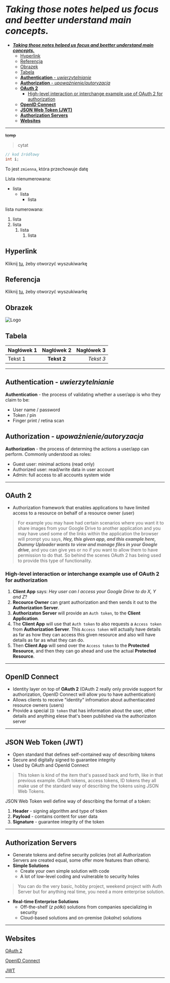 # ***Taking those notes helped us focus and beetter understand main concepts.***

- [***Taking those notes helped us focus and beetter understand main concepts.***](#taking-those-notes-helped-us-focus-and-beetter-understand-main-concepts)
  - [Hyperlink](#hyperlink)
  - [Referencja](#referencja)
  - [Obrazek](#obrazek)
  - [Tabela](#tabela)
  - [**Authentication** - *uwierzytelnianie*](#authentication---uwierzytelnianie)
  - [**Authorization** - *upoważnienie/autoryzacja*](#authorization---upoważnienieautoryzacja)
  - [**OAuth 2**](#oauth-2)
    - [High-level interaction or interchange example use of OAuth 2 for authorization](#high-level-interaction-or-interchange-example-use-of-oauth-2-for-authorization)
  - [**OpenID Connect**](#openid-connect)
  - [**JSON Web Token (JWT)**](#json-web-token-jwt)
  - [**Authorization Servers**](#authorization-servers)
  - [**Websites**](#websites)

---

~~temp~~
> cytat

```java
// kod źródłowy
int i;
```

To jest `zmienna`, która przechowuje datę

Lista nienumerowana:

- lista
  - lista
    - lista

lista numerowana:

1. lista
1. lista
   1. lista
      1. lista

## Hyperlink

Kliknij [tu](www.google.com "Wyszukiwarka"), żeby otworzyć wyszukiwarkę

## Referencja

Kliknij [tu][1], żeby otworzyć wyszukiwarkę

[1]: www.google.com "Wyszukiwarka"

## Obrazek

![Logo](Media/logo.png)

## Tabela

Nagłówek 1|Nagłówek 2|Nagłówek 3
-|:-:|-:
Tekst 1|**Tekst 2**|*Tekst 3*

---

## **Authentication** - *uwierzytelnianie*

**Authentication** - the process of validating whether a user/app is who they claim to be:

- User name / password
- Token / pin
- Finger print / retina scan

## **Authorization** - *upoważnienie/autoryzacja*

**Authorization** - the process of determing the actions a user/app can perform. Commonly understood as roles:

- Guest user: minimal actions (read only)
- Authorized user: read/write data in user account
- Admin: full access to all accounts system wide

---

## **OAuth 2**

- Authorization framework that enables applications to have limited access to a resource on behalf of a resource owner (user)
  
> For example you may have had certain scenarios where you want it to share images from your Google Drive to another application and you may have used some of the links within the application the browser will prompt you says, ***Hey, this given app, and this example here, Dummy Uploader wants to view and manage files in your Google drive***, and you can give yes or no if you want to allow them to have permission to do that. So behind the scenes OAuth 2 has being used to provide this type of functionality.

### High-level interaction or interchange example use of OAuth 2 for authorization

1. **Client App** says: *Hey user can I access your Google Drive to do X, Y and Z*?
2. **Recource Owner** can grant authorization and then sends it out to the **Authorization Server**.
3. **Authorizaton Server** will provide an `Auth token`, to the **Client Application**.
4. The **Client App** will use that `Auth token` to also requests a `Access token` from **Authorization Server**. This `Access token` will actually have details as far as how they can access this given resource and also will have details as far as what they can do.
5. Then **Client App** will send over the `Access token` to the **Protected Resource**, and then they can go ahead and use the actual **Protected Resource**.

---

## **OpenID Connect**

- Identity layer on top of **OAuth 2** (OAuth 2 really only provide support for authorization, OpenID Connect will allow you to have authentication)
- Allows clients to receive "identity" infromation about authentiacated resource owners (users)
- Provide a special `ID token` that has information about the user, other details and anything elese that's been published via the authorizaton server

---

## **JSON Web Token (JWT)**

- Open standard that defines self-contained way of describing tokens
- Secure and digitally signed to guarantee integrity
- Used by OAuth and OpenId Connect

> This token is kind of the item that's passed back and forth, like in that previous example. OAuth tokens, access tokens, ID tokens they all make use of the standard way of describing the tokens using JSON Web Tokens.

JSON Web Token well define way of describing the format of a token:
1. **Header** - signing algorithm and type of token
2. **Payload** - contains content for user data
3. **Signature** - guarantee integrity of the token

---

## **Authorization Servers**

- Generate tokens and define security policies (not all Authorization Servers are created equal, some offer more features than others).
- **Simple Solutions**
  - Create your own simple solution with code
  - A lot of low-level coding and vulnerable to security holes
> You can do the very basic, hobby project, weekend project with Auth Server but for anything real time, you need a more enterprise solution.
- **Real-time Enterprise Solutions**
  - Off-the-shelf (*z półki*) solutions from companies specializing in security
  - Cloud-based solutions and on-premise (*lokalne*) solutions

---

## **Websites**

[OAuth 2](www.oauth.net)

[OpenID Connect](www.openid.net/connect)

[JWT](www.jwt.io)

---

